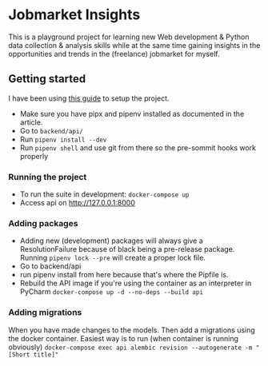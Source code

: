 # Jobmarket Insights
This is a playground project for learning new Web development & Python data 
collection & analysis skills while at the same time gaining insights in the 
opportunities and trends in the (freelance) jobmarket for myself.

## Getting started
I have been using 
[this guide](https://sourcery.ai/blog/python-best-practices/) to setup the 
project.
* Make sure you have pipx and pipenv installed as documented in the article.
* Go to `backend/api/`
* Run `pipenv install --dev`
* Run `pipenv shell` and use git from there so the pre-sommit hooks work properly

### Running the project
* To run the suite in development: `docker-compose up`
* Access api on http://127.0.0.1:8000

### Adding packages
* Adding new (development) packages will always give a ResolutionFailure 
because of black being a pre-release package. Running `pipenv lock --pre`
will create a proper lock file.
* Go to backend/api
* run pipenv install from here because that's where the Pipfile is.
* Rebuild the API image if you're using the container as an interpreter in PyCharm
```docker-compose up -d --no-deps --build api```

### Adding migrations
When you have made changes to the models. Then add a migrations using the 
docker container. Easiest way is to run (when container is running obviously)
`docker-compose exec api alembic revision --autogenerate -m "[Short title]"`